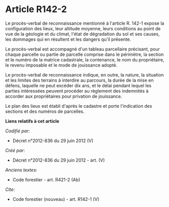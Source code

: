 # Article R142-2

Le procès-verbal de reconnaissance mentionné à l'article R. 142-1 expose la configuration des lieux, leur altitude moyenne,
leurs conditions au point de vue de la géologie et du climat, l'état de dégradation du sol et ses causes, les dommages qui en
résultent et les dangers qu'il présente.

Le procès-verbal est accompagné d'un tableau parcellaire précisant, pour chaque parcelle ou partie de parcelle comprise dans
le périmètre, la section et le numéro de la matrice cadastrale, la contenance, le nom du propriétaire, le revenu imposable et
le mode de jouissance adopté.

Le procès-verbal de reconnaissance indique, en outre, la nature, la situation et les limites des terrains à interdire au
parcours, la durée de la mise en défens, laquelle ne peut excéder dix ans, et le délai pendant lequel les parties intéressées
peuvent procéder au règlement des indemnités à accorder aux propriétaires pour privation de jouissance.

Le plan des lieux est établi d'après le cadastre et porte l'indication des sections et des numéros de parcelles.

**Liens relatifs à cet article**

_Codifié par_:

  - Décret n°2012-836 du 29 juin 2012 (V)

_Créé par_:

  - Décret n°2012-836 du 29 juin 2012 - art. (V)

_Anciens textes_:

  - Code forestier - art. R421-2 (Ab)

_Cite_:

  - Code forestier (nouveau) - art. R142-1 (V)
